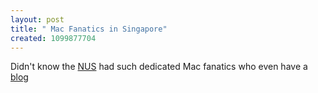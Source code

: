 ```yaml
--- 
layout: post
title: " Mac Fanatics in Singapore"
created: 1099877704
---
```

Didn't know the <a href="http://www.nus.edu.sg">NUS</a> had such dedicated Mac fanatics who even have a <a href="http://homepage.mac.com/nusmac/">blog</a>
